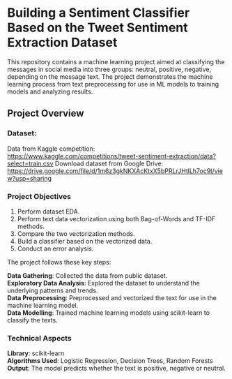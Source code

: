 # Building a Sentiment Classifier Based on the Tweet Sentiment Extraction Dataset

This repository contains a machine learning project aimed at classifying the messages in social media into three groups: neutral, positive, negative, depending on the message text. The project demonstrates the machine learning process from text preprocessing for use in ML models to training models and analyzing results.

## Project Overview

### Dataset:

Data from Kaggle competition: https://www.kaggle.com/competitions/tweet-sentiment-extraction/data?select=train.csv
Download dataset from Google Drive: https://drive.google.com/file/d/1m6z3gkNKXAcKtxX5bPRLrJHtlLh7oc9I/view?usp=sharing

### Project Objectives

1. Perform dataset EDA.
2. Perform text data vectorization using both Bag-of-Words and TF-IDF methods.
3. Compare the two vectorization methods.
4. Build a classifier based on the vectorized data.
5. Conduct an error analysis.

The project follows these key steps:

  **Data Gathering**: Collected the data from public dataset.  
  **Exploratory Data Analysis**: Explored the dataset to understand the underlying patterns and trends.  
  **Data Preprocessing**: Preprocessed and vectorized the text for use in the machine learning model.  
  **Data Modelling**: Trained machine learning models using scikit-learn to classify the texts.
    
### Technical Aspects
    
  **Library**: scikit-learn  
  **Algorithms Used**: Logistic Regression, Decision Trees, Random Forests  
  **Output**: The model predicts whether the text is positive, negative or neutral.  

